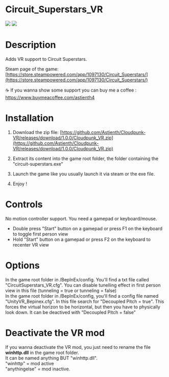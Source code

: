 # Circuit_Superstars_VR

<img src="https://shared.fastly.steamstatic.com/store_item_assets/steam/apps/1097130/header.jpg">
<img src="https://github.com/user-attachments/assets/a29e3970-9058-415d-ac45-daf7e0826084">


# Description

Adds VR support to Circuit Superstars.</br>

Steam page of the game: </br>
[https://store.steampowered.com/app/1097130/Circuit_Superstars/](https://store.steampowered.com/app/1097130/Circuit_Superstars/)</br>

☕ If you wanna show some support you can buy me a coffee : https://www.buymeacoffee.com/astienth4 </br>

# <b>Installation</b></br>

1) Download the zip file: [https://github.com/Astienth/Cloudpunk-VR/releases/download/1.0.0/Cloudpunk_VR.zip](https://github.com/Astienth/Cloudpunk-VR/releases/download/1.0.0/Cloudpunk_VR.zip)</br>
  
2) Extract its content into the game root folder, the folder containing the "circuit-superstars.exe"</br>
3) Launch the game like you usually launch it via steam or the exe file.
4) Enjoy !

# <b>Controls</b></br>
No motion controller support. You need a gamepad or keyboard/mouse.
</br>
- Double press "Start" button on a gamepad or press F1 on the keyboard to toggle first person view
- Hold "Start" button on a gamepad or press F2 on the keyboard to recenter VR view

# <b>Options</b></br>
In the game root folder in /BepInEx/config. You'll find a txt file called "CircuitSuperstars_VR.cfg".
You can disable tunelling effect in first person view in this file (tunneling = true or tunneling = false) </br>
In the game root folder in /BepInEx/config, you'll find a config file named "UnityVR_Bepinex.cfg". 
In this file search for "Decoupled Pitch = true".
This forces the virtual horizon to be horizontal, but then you have to physically look down. It can be deactived with "Decoupled Pitch = false"

# <b>Deactivate the VR mod</b></br>
If you wanna deactivate the VR mod, you just need to rename the file <b>winhttp.dll</b> in the game root folder.</br>
It can be named anything BUT "winhttp.dll".</br>
"winhttp" = mod active </br>
"anythingelse" = mod inactive. </br>

